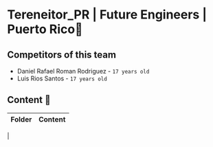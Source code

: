 # Tereneitor_PR | Future Engineers | Puerto Rico🚀

## Competitors of this team
- Daniel Rafael Roman Rodriguez - `17 years old`
- Luis Rios Santos - `17 years old`





## Content 📘  

| Folder  | Content| 
| -- | -- |
|
